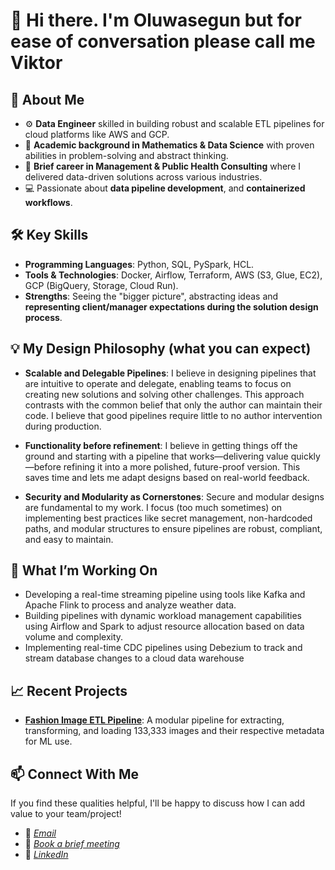 

# 👋 Hi there. I'm Oluwasegun but for ease of conversation please call me Viktor

## 🌟 About Me
- ⚙️ **Data Engineer** skilled in building robust and scalable ETL pipelines for cloud platforms like AWS and GCP.
- 🔢 **Academic background in Mathematics & Data Science** with proven abilities in problem-solving and abstract thinking.
- 💼 **Brief career in Management & Public Health Consulting** where I delivered data-driven solutions across various industries.
- 💻 Passionate about **data pipeline development**, and **containerized workflows**.

## 🛠️ Key Skills
- **Programming Languages**: Python, SQL, PySpark, HCL.
- **Tools & Technologies**: Docker, Airflow, Terraform, AWS (S3, Glue, EC2), GCP (BigQuery, Storage, Cloud Run).
- **Strengths**: Seeing the "bigger picture", abstracting ideas and **representing client/manager expectations during the solution design process**.

## 💡 My Design Philosophy (what you can expect)
- **Scalable and Delegable Pipelines**: I believe in designing pipelines that are intuitive to operate and delegate,
  enabling teams to focus on creating new solutions and solving other challenges. This approach contrasts with the common
  belief that only the author can maintain their code. I believe that good pipelines require little to no author intervention during production.
  
- **Functionality before refinement**: I believe in getting things off the ground and starting with a pipeline that works—delivering value quickly—before refining it into a more polished, future-proof version. This saves time and lets me adapt designs based on real-world feedback.
  
- **Security and Modularity as Cornerstones**: Secure and modular designs are fundamental to my work. I focus (too much sometimes) on implementing
  best practices like secret management, non-hardcoded paths, and modular structures to ensure pipelines are robust, compliant, and easy to maintain.

## 🔭 What I’m Working On
- Developing a real-time streaming pipeline using tools like Kafka and Apache Flink to process and analyze weather data.
- Building pipelines with dynamic workload management capabilities using Airflow and Spark to adjust resource allocation based on data volume and complexity.
- Implementing real-time CDC pipelines using Debezium to track and stream database changes to a cloud data warehouse

## 📈 Recent Projects
- **[Fashion Image ETL Pipeline](https://github.com/Shegzimus/DE_Fashion_Product_Images)**: A modular pipeline for extracting, transforming, and loading 133,333 images and their respective metadata for ML use.

## 📫 Connect With Me
If you find these qualities helpful, I'll be happy to discuss how I can add value to your team/project!
- 📧 *[Email](segun.ajet@protonmail.com)*
- 🦜 *[Book a brief meeting](https://calendar.app.google/zEJVh3RVoMRD3odn6)*
- 💼 *[LinkedIn](https://www.linkedin.com/in/segun-ajet/)*
